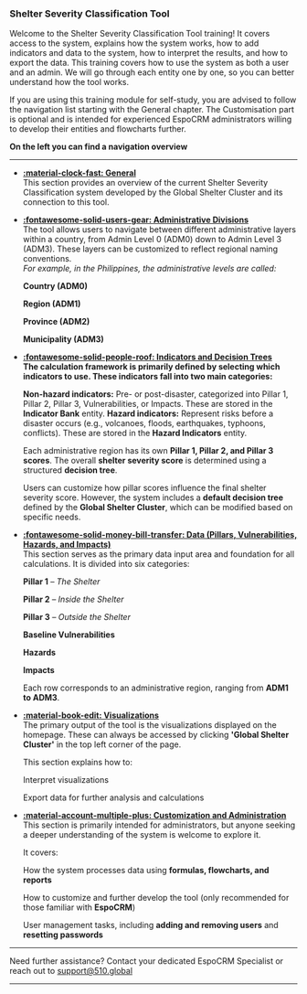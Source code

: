 ### Shelter Severity Classification Tool


<!-- markdownlint-disable-next-line no-trailing-punctuation -->

Welcome to the Shelter Severity Classification Tool training!
It covers access to the system, explains how the system works, how to add indicators and data to the system, how to interpret the results, and how to export the data. This training covers how to use the system as both a user and an admin. We will go through each entity one by one, so you can better understand how the tool works.

If you are using this training module for self-study, you are advised to follow the navigation list starting with the General chapter. The Customisation part is optional and is intended for experienced EspoCRM administrators willing to develop their entities and flowcharts further. 

**On the left you can find a navigation overview**  

---
<!-- markdownlint-disable -->
<div class="grid cards" style="grid-template-columns: 1fr;" markdown>

- **[:material-clock-fast: General](./general/index.md)**  
  This section provides an overview of the current Shelter Severity Classification system developed by the Global Shelter Cluster and its connection to this tool.

- **[:fontawesome-solid-users-gear: Administrative Divisions](./administrative_regions/page1.md)**  
  The tool allows users to navigate between different administrative layers within a country, from Admin Level 0 (ADM0) down to Admin Level 3 (ADM3). These layers can be customized to reflect regional naming conventions.  
  _For example, in the Philippines, the administrative levels are called:_  

  **Country (ADM0)**  

  **Region (ADM1)**  

  **Province (ADM2)**  

  **Municipality (ADM3)**  

- **[:fontawesome-solid-people-roof: Indicators and Decision Trees](./indicators_and_decision_trees/page1.md)**  
  **The calculation framework is primarily defined by selecting which indicators to use. These indicators fall into two main categories:**  

  **Non-hazard indicators:** Pre- or post-disaster, categorized into Pillar 1, Pillar 2, Pillar 3, Vulnerabilities, or Impacts. These are stored in the **Indicator Bank** entity.
  **Hazard indicators:** Represent risks before a disaster occurs (e.g., volcanoes, floods, earthquakes, typhoons, conflicts). These are stored in the **Hazard Indicators** entity.

  Each administrative region has its own **Pillar 1, Pillar 2, and Pillar 3 scores**. The overall **shelter severity score** is determined using a structured **decision tree**.  

  Users can customize how pillar scores influence the final shelter severity score. However, the system includes a **default decision tree** defined by the **Global Shelter Cluster**, which can be modified based on   
  specific needs.

- **[:fontawesome-solid-money-bill-transfer: Data (Pillars, Vulnerabilities, Hazards, and Impacts)](./data/page1.md)**  
  This section serves as the primary data input area and foundation for all calculations. It is divided into six categories:
  
  **Pillar 1** – _The Shelter_  

  **Pillar 2** – _Inside the Shelter_  

  **Pillar 3** – _Outside the Shelter_  

  **Baseline Vulnerabilities**  

  **Hazards**  

  **Impacts**  

  Each row corresponds to an administrative region, ranging from **ADM1 to ADM3**.

- **[:material-book-edit: Visualizations](./visualizations/page1.md)**  
  The primary output of the tool is the visualizations displayed on the homepage. These can always be accessed by clicking **'Global Shelter Cluster'** in the top left corner of the page.  

  This section explains how to:

  Interpret visualizations  

  Export data for further analysis and calculations  

- **[:material-account-multiple-plus: Customization and Administration](./customization/page1.md)**  
  This section is primarily intended for administrators, but anyone seeking a deeper understanding of the system is welcome to explore it.  

  It covers:
  
  How the system processes data using **formulas, flowcharts, and reports**  

  How to customize and further develop the tool (only recommended for those familiar with **EspoCRM**)  

  User management tasks, including **adding and removing users** and **resetting passwords**  

</div>
<!-- markdownlint-enable -->


---

Need further assistance? Contact your dedicated EspoCRM Specialist
or reach out to support@510.global

---

